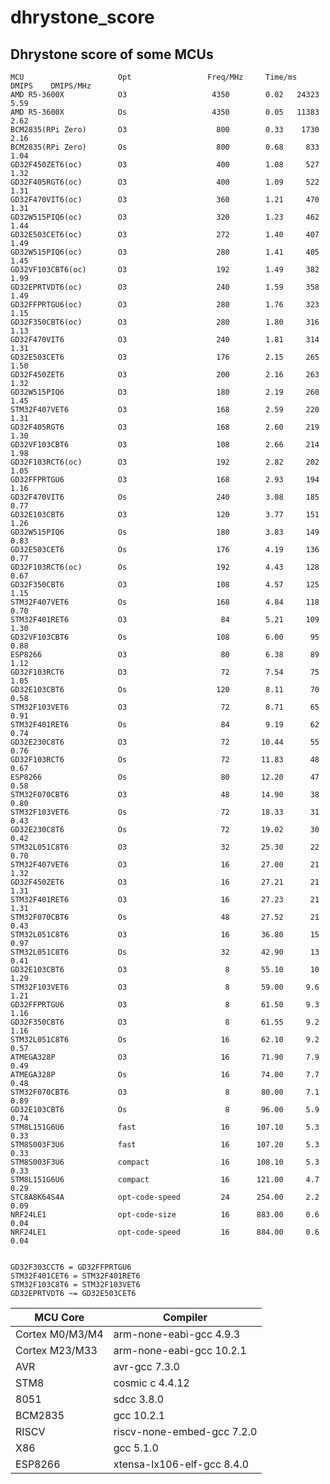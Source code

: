 # dhrystone_score

## Dhrystone score of some MCUs


    MCU                     Opt                 Freq/MHz     Time/ms     DMIPS    DMIPS/MHz
    AMD R5-3600X            O3                   4350        0.02   24323            5.59
    AMD R5-3600X            Os                   4350        0.05   11383            2.62
    BCM2835(RPi Zero)       O3                    800        0.33    1730            2.16
    BCM2835(RPi Zero)       Os                    800        0.68     833            1.04
    GD32F450ZET6(oc)        O3                    400        1.08     527            1.32
    GD32F405RGT6(oc)        O3                    400        1.09     522            1.31
    GD32F470VIT6(oc)        O3                    360        1.21     470            1.31
    GD32W515PIQ6(oc)        O3                    320        1.23     462            1.44
    GD32E503CET6(oc)        O3                    272        1.40     407            1.49
    GD32W515PIQ6(oc)        O3                    280        1.41     405            1.45
    GD32VF103CBT6(oc)       O3                    192        1.49     382            1.99
    GD32EPRTVDT6(oc)        O3                    240        1.59     358            1.49
    GD32FFPRTGU6(oc)        O3                    280        1.76     323            1.15
    GD32F350CBT6(oc)        O3                    280        1.80     316            1.13
    GD32F470VIT6            O3                    240        1.81     314            1.31
    GD32E503CET6            O3                    176        2.15     265            1.50
    GD32F450ZET6            O3                    200        2.16     263            1.32
    GD32W515PIQ6            O3                    180        2.19     260            1.45
    STM32F407VET6           O3                    168        2.59     220            1.31
    GD32F405RGT6            O3                    168        2.60     219            1.30
    GD32VF103CBT6           O3                    108        2.66     214            1.98
    GD32F103RCT6(oc)        O3                    192        2.82     202            1.05
    GD32FFPRTGU6            O3                    168        2.93     194            1.16
    GD32F470VIT6            Os                    240        3.08     185            0.77
    GD32E103CBT6            O3                    120        3.77     151            1.26
    GD32W515PIQ6            Os                    180        3.83     149            0.83
    GD32E503CET6            Os                    176        4.19     136            0.77
    GD32F103RCT6(oc)        Os                    192        4.43     128            0.67
    GD32F350CBT6            O3                    108        4.57     125            1.15
    STM32F407VET6           Os                    168        4.84     118            0.70
    STM32F401RET6           O3                     84        5.21     109            1.30
    GD32VF103CBT6           Os                    108        6.00      95            0.88
    ESP8266                 O3                     80        6.38      89            1.12
    GD32F103RCT6            O3                     72        7.54      75            1.05
    GD32E103CBT6            Os                    120        8.11      70            0.58
    STM32F103VET6           O3                     72        8.71      65            0.91
    STM32F401RET6           Os                     84        9.19      62            0.74
    GD32E230C8T6            O3                     72       10.44      55            0.76
    GD32F103RCT6            Os                     72       11.83      48            0.67
    ESP8266                 Os                     80       12.20      47            0.58
    STM32F070CBT6           O3                     48       14.90      38            0.80
    STM32F103VET6           Os                     72       18.33      31            0.43
    GD32E230C8T6            Os                     72       19.02      30            0.42
    STM32L051C8T6           O3                     32       25.30      22            0.70
    STM32F407VET6           O3                     16       27.00      21            1.32
    GD32F450ZET6            O3                     16       27.21      21            1.31
    STM32F401RET6           O3                     16       27.23      21            1.31
    STM32F070CBT6           Os                     48       27.52      21            0.43
    STM32L051C8T6           O3                     16       36.80      15            0.97
    STM32L051C8T6           Os                     32       42.90      13            0.41
    GD32E103CBT6            O3                      8       55.10      10            1.29
    STM32F103VET6           O3                      8       59.00     9.6            1.21
    GD32FFPRTGU6            O3                      8       61.50     9.3            1.16
    GD32F350CBT6            O3                      8       61.55     9.2            1.16
    STM32L051C8T6           Os                     16       62.10     9.2            0.57
    ATMEGA328P              O3                     16       71.90     7.9            0.49
    ATMEGA328P              Os                     16       74.00     7.7            0.48
    STM32F070CBT6           O3                      8       80.00     7.1            0.89
    GD32E103CBT6            Os                      8       96.00     5.9            0.74
    STM8L151G6U6            fast                   16      107.10     5.3            0.33
    STM8S003F3U6            fast                   16      107.20     5.3            0.33
    STM8S003F3U6            compact                16      108.10     5.3            0.33
    STM8L151G6U6            compact                16      121.00     4.7            0.29
    STC8A8K64S4A            opt-code-speed         24      254.00     2.2            0.09
    NRF24LE1                opt-code-size          16      883.00     0.6            0.04
    NRF24LE1                opt-code-speed         16      884.00     0.6            0.04


    GD32F303CCT6 = GD32FFPRTGU6  
    STM32F401CET6 = STM32F401RET6  
    STM32F103C8T6 = STM32F103VET6  
    GD32EPRTVDT6 ~= GD32E503CET6

| MCU Core | Compiler |
|---|---|
|Cortex M0/M3/M4|  arm-none-eabi-gcc 4.9.3  |
|Cortex M23/M33|   arm-none-eabi-gcc 10.2.1  |
|AVR| avr-gcc 7.3.0  |
|STM8| cosmic c 4.4.12  |
|8051| sdcc 3.8.0  |
|BCM2835| gcc 10.2.1  |
|RISCV| riscv-none-embed-gcc 7.2.0  |
|X86| gcc 5.1.0  |
|ESP8266| xtensa-lx106-elf-gcc 8.4.0  |
